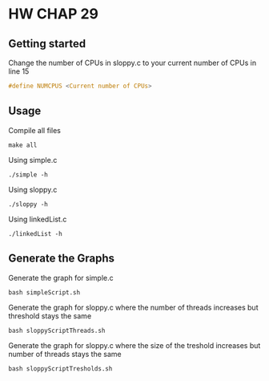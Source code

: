 # HW CHAP 29
## Getting started
Change the number of CPUs in sloppy.c to your current number of CPUs in line 15
```c
#define NUMCPUS <Current number of CPUs>
```

## Usage
Compile all files
```shell
make all
```
Using simple.c
```shell
./simple -h
```
Using sloppy.c
```shell
./sloppy -h
```
Using linkedList.c
```shell
./linkedList -h
```
## Generate the Graphs
Generate the graph for simple.c

```shell
bash simpleScript.sh
```
Generate the graph for sloppy.c where the number of threads increases but threshold stays the same

```shell
bash sloppyScriptThreads.sh
```
Generate the graph for sloppy.c where the size of the treshold increases but number of threads stays the same

```shell
bash sloppyScriptTresholds.sh
```